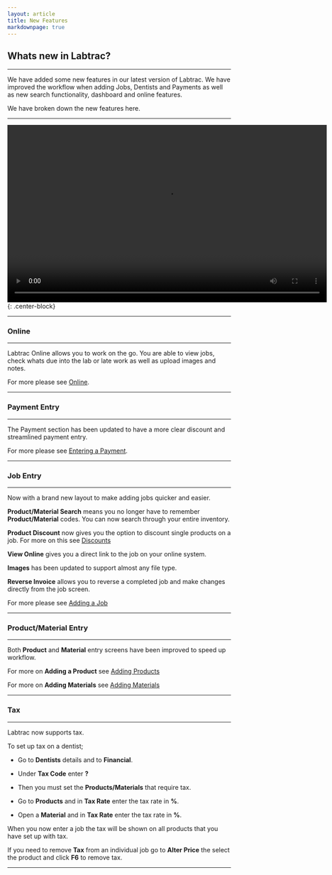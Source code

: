 ```yaml
---
layout: article
title: New Features
markdownpage: true
---
```


## Whats new in Labtrac?

- - -

We have added some new features in our latest version of Labtrac. We have improved the workflow when adding Jobs, Dentists and Payments as well as new search functionality, dashboard and online features.

We have broken down the new features here.

- - -

<video width="720" height="400" controls>
<source src="https://labtracdownloads.blob.core.windows.net/media/documentation%20videos/whats%20new%%20(export%203).m4v" type="video/mp4">
</video>{: .center-block}

- - - 

### Online

- - -

Labtrac Online allows you to work on the go. You are able to view jobs, check whats due into the lab or late work as well as upload images and notes.

For more please see <a href="online">Online</a>.

- - -

### Payment Entry

- - -

The Payment section has been updated to have a more clear discount and streamlined payment entry.

For more please see <a href="payment-entry#paymententry">Entering a Payment</a>.

- - -

### Job Entry

- - -

Now with a brand new layout to make adding jobs quicker and easier.

**Product/Material Search** means you no longer have to remember **Product/Material** codes. You can now search through your entire inventory.

**Product Discount** now gives you the option to discount single products on a job. For more on this see [Discounts](#discount)

**View Online** gives you a direct link to the job on your online system.

**Images** has been updated to support almost any file type.

**Reverse Invoice** allows you to reverse a completed job and make changes directly from the job screen.

For more please see <a href="setup-new#addingjobs">Adding a Job</a>

- - -

### Product/Material Entry

- - -

Both **Product** and **Material** entry screens have been improved to speed up workflow.

For more on **Adding a Product** see <a href="setup-new#addingproducts">Adding Products</a>

For more on **Adding Materials** see <a href="setup-new#addingmaterials">Adding Materials</a>

- - -

### Tax

- - -

Labtrac now supports tax.

To set up tax on a dentist;

+ Go to **Dentists** details and to **Financial**.

+ Under **Tax Code** enter **?**

+ Then you must set the **Products/Materials** that require tax.

+ Go to **Products** and in **Tax Rate** enter the tax rate in **%**.

+ Open a **Material** and in **Tax Rate** enter the tax rate in **%**.

When you now enter a job the tax will be shown on all products that you have set up with tax.

If you need to remove **Tax** from an individual job go to **Alter Price** the select the product and click **F6** to remove tax.

- - - 
